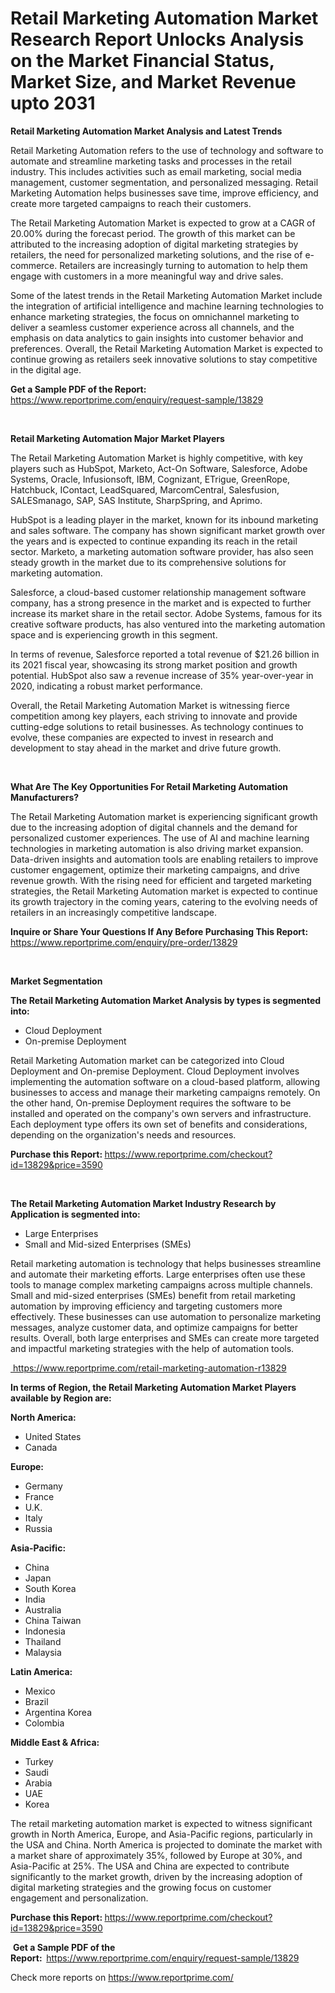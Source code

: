 <p><h1>Retail Marketing Automation Market Research Report Unlocks Analysis on the Market Financial Status, Market Size, and Market Revenue upto 2031</h1></p><p><strong>Retail Marketing Automation Market Analysis and Latest Trends</strong></p>
<p><p>Retail Marketing Automation refers to the use of technology and software to automate and streamline marketing tasks and processes in the retail industry. This includes activities such as email marketing, social media management, customer segmentation, and personalized messaging. Retail Marketing Automation helps businesses save time, improve efficiency, and create more targeted campaigns to reach their customers.</p><p>The Retail Marketing Automation Market is expected to grow at a CAGR of 20.00% during the forecast period. The growth of this market can be attributed to the increasing adoption of digital marketing strategies by retailers, the need for personalized marketing solutions, and the rise of e-commerce. Retailers are increasingly turning to automation to help them engage with customers in a more meaningful way and drive sales.</p><p>Some of the latest trends in the Retail Marketing Automation Market include the integration of artificial intelligence and machine learning technologies to enhance marketing strategies, the focus on omnichannel marketing to deliver a seamless customer experience across all channels, and the emphasis on data analytics to gain insights into customer behavior and preferences. Overall, the Retail Marketing Automation Market is expected to continue growing as retailers seek innovative solutions to stay competitive in the digital age.</p></p>
<p><strong>Get a Sample PDF of the Report:&nbsp;</strong> <a href="https://www.reportprime.com/enquiry/request-sample/13829">https://www.reportprime.com/enquiry/request-sample/13829</a></p>
<p>&nbsp;</p>
<p><strong>Retail Marketing Automation Major Market Players</strong></p>
<p><p>The Retail Marketing Automation Market is highly competitive, with key players such as HubSpot, Marketo, Act-On Software, Salesforce, Adobe Systems, Oracle, Infusionsoft, IBM, Cognizant, ETrigue, GreenRope, Hatchbuck, IContact, LeadSquared, MarcomCentral, Salesfusion, SALESmanago, SAP, SAS Institute, SharpSpring, and Aprimo.</p><p>HubSpot is a leading player in the market, known for its inbound marketing and sales software. The company has shown significant market growth over the years and is expected to continue expanding its reach in the retail sector. Marketo, a marketing automation software provider, has also seen steady growth in the market due to its comprehensive solutions for marketing automation.</p><p>Salesforce, a cloud-based customer relationship management software company, has a strong presence in the market and is expected to further increase its market share in the retail sector. Adobe Systems, famous for its creative software products, has also ventured into the marketing automation space and is experiencing growth in this segment.</p><p>In terms of revenue, Salesforce reported a total revenue of $21.26 billion in its 2021 fiscal year, showcasing its strong market position and growth potential. HubSpot also saw a revenue increase of 35% year-over-year in 2020, indicating a robust market performance.</p><p>Overall, the Retail Marketing Automation Market is witnessing fierce competition among key players, each striving to innovate and provide cutting-edge solutions to retail businesses. As technology continues to evolve, these companies are expected to invest in research and development to stay ahead in the market and drive future growth.</p></p>
<p>&nbsp;</p>
<p><strong>What Are The Key Opportunities For Retail Marketing Automation Manufacturers?</strong></p>
<p><p>The Retail Marketing Automation market is experiencing significant growth due to the increasing adoption of digital channels and the demand for personalized customer experiences. The use of AI and machine learning technologies in marketing automation is also driving market expansion. Data-driven insights and automation tools are enabling retailers to improve customer engagement, optimize their marketing campaigns, and drive revenue growth. With the rising need for efficient and targeted marketing strategies, the Retail Marketing Automation market is expected to continue its growth trajectory in the coming years, catering to the evolving needs of retailers in an increasingly competitive landscape.</p></p>
<p><strong>Inquire or Share Your Questions If Any Before Purchasing This Report:</strong> <a href="https://www.reportprime.com/enquiry/pre-order/13829">https://www.reportprime.com/enquiry/pre-order/13829</a></p>
<p>&nbsp;</p>
<p><strong>Market Segmentation</strong></p>
<p><strong>The Retail Marketing Automation Market Analysis by types is segmented into:</strong></p>
<p><ul><li>Cloud Deployment</li><li>On-premise Deployment</li></ul></p>
<p><p>Retail Marketing Automation market can be categorized into Cloud Deployment and On-premise Deployment. Cloud Deployment involves implementing the automation software on a cloud-based platform, allowing businesses to access and manage their marketing campaigns remotely. On the other hand, On-premise Deployment requires the software to be installed and operated on the company's own servers and infrastructure. Each deployment type offers its own set of benefits and considerations, depending on the organization's needs and resources.</p></p>
<p><strong>Purchase this Report:&nbsp;</strong><a href="https://www.reportprime.com/checkout?id=13829&price=3590">https://www.reportprime.com/checkout?id=13829&price=3590</a></p>
<p>&nbsp;</p>
<p><strong>The Retail Marketing Automation Market Industry Research by Application is segmented into:</strong></p>
<p><ul><li>Large Enterprises</li><li>Small and Mid-sized Enterprises (SMEs)</li></ul></p>
<p><p>Retail marketing automation is technology that helps businesses streamline and automate their marketing efforts. Large enterprises often use these tools to manage complex marketing campaigns across multiple channels. Small and mid-sized enterprises (SMEs) benefit from retail marketing automation by improving efficiency and targeting customers more effectively. These businesses can use automation to personalize marketing messages, analyze customer data, and optimize campaigns for better results. Overall, both large enterprises and SMEs can create more targeted and impactful marketing strategies with the help of automation tools.</p></p>
<p><a href="https://www.reportprime.com/retail-marketing-automation-r13829">&nbsp;https://www.reportprime.com/retail-marketing-automation-r13829</a></p>
<p><strong>In terms of Region, the Retail Marketing Automation Market Players available by Region are:</strong></p>
<p>
    <p> <strong> North America: </strong>
        <ul>
            <li>United States</li>
            <li>Canada</li>
        </ul>
        </p> 
    <p> <strong> Europe: </strong>
        <ul>
            <li>Germany</li>
            <li>France</li>
            <li>U.K.</li>
            <li>Italy</li>
            <li>Russia</li>
        </ul>
        </p> 
    <p> <strong> Asia-Pacific: </strong>
        <ul>
            <li>China</li>
            <li>Japan</li>
            <li>South Korea</li>
            <li>India</li>
            <li>Australia</li>
            <li>China Taiwan</li>
            <li>Indonesia</li>
            <li>Thailand</li>
            <li>Malaysia</li>
        </ul>
        </p> 
    <p> <strong> Latin America: </strong>
        <ul>
            <li>Mexico</li>
            <li>Brazil</li>
            <li>Argentina Korea</li>
            <li>Colombia</li>
        </ul>
        </p> 
    <p> <strong> Middle East & Africa: </strong>
        <ul>
            <li>Turkey</li>
            <li>Saudi</li>
            <li>Arabia</li>
            <li>UAE</li>
            <li>Korea</li>
        </ul>
    </p>
    </p>
<p><p>The retail marketing automation market is expected to witness significant growth in North America, Europe, and Asia-Pacific regions, particularly in the USA and China. North America is projected to dominate the market with a market share of approximately 35%, followed by Europe at 30%, and Asia-Pacific at 25%. The USA and China are expected to contribute significantly to the market growth, driven by the increasing adoption of digital marketing strategies and the growing focus on customer engagement and personalization.</p></p>
<p><strong>Purchase this Report: </strong><a href="https://www.reportprime.com/checkout?id=13829&price=3590">https://www.reportprime.com/checkout?id=13829&price=3590</a></p>
<p>&nbsp;<strong>Get a Sample PDF of the Report:&nbsp;&nbsp;</strong><a href="https://www.reportprime.com/enquiry/request-sample/13829">https://www.reportprime.com/enquiry/request-sample/13829</a></p>
<p><strong></strong></p>
<p>Check more reports on <a href="https://www.reportprime.com/">https://www.reportprime.com/</a></p>